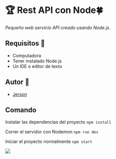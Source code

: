 # &#127942; Rest API con Node&#127808;
_Pequeño web servicio API creado usando Node.js._

## Requisitos &#127919;
* Computadora
* Tener instalado Node.js
* Un IDE o editor de texto

## Autor &#128101;
* [Jerson](https://www.facebook.com/jebz17)

## Comando
Instalar las dependencias del proyecto
``` npm install ```

Correr el servidor con Nodemon
``` npm run dev ```

Iniciar el proyecto normalmente
``` npm start ```            

![](/preview.jpg)
